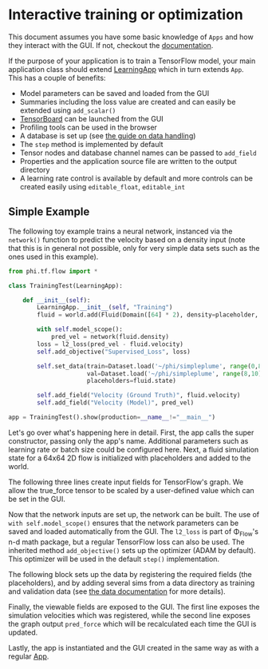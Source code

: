 # Interactive training or optimization

This document assumes you have some basic knowledge of `Apps` and how they interact with the GUI.
If not, checkout the [documentation](Web_Interface.md).

If the purpose of your application is to train a TensorFlow model, your main application class should extend [LearningApp](../phi/tf/app.py) which in turn extends `App`.
This has a couple of benefits:

- Model parameters can be saved and loaded from the GUI
- Summaries including the loss value are created and can easily be extended using `add_scalar()`
- [TensorBoard](https://www.tensorflow.org/guide/summaries_and_tensorboard) can be launched from the GUI
- Profiling tools can be used in the browser
- A database is set up (see [the guide on data handling](Reading_and_Writing_Data.md))
- The `step` method is implemented by default
- Tensor nodes and database channel names can be passed to `add_field`
- Properties and the application source file are written to the output directory
- A learning rate control is available by default and more controls can be created easily using `editable_float`, `editable_int`

## Simple Example

The following toy example trains a neural network, instanced via the `network()` function to predict 
the velocity based on a density input (note that this is in general not possible, only for very simple
data sets such as the ones used in this example).

```python
from phi.tf.flow import *

class TrainingTest(LearningApp):

    def __init__(self):
        LearningApp.__init__(self, "Training")
        fluid = world.add(Fluid(Domain([64] * 2), density=placeholder, velocity=placeholder))

        with self.model_scope():
            pred_vel = network(fluid.density)
        loss = l2_loss(pred_vel - fluid.velocity)
        self.add_objective("Supervised_Loss", loss)

        self.set_data(train=Dataset.load('~/phi/simpleplume', range(0,8)),
                      val=Dataset.load('~/phi/simpleplume', range(8,10)),
                      placeholders=fluid.state)

        self.add_field("Velocity (Ground Truth)", fluid.velocity)
        self.add_field("Velocity (Model)", pred_vel)

app = TrainingTest().show(production=__name__!="__main__")
```

Let's go over what's happening here in detail.
First, the app calls the super constructor, passing only the app's name. Additional parameters
such as learning rate or batch size could be configured here.
Next, a fluid simulation state for a 64x64 2D flow is initialized with placeholders and added to the world.

The following three lines create input fields for TensorFlow's graph. We allow the true_force tensor to be scaled by a user-defined value which can be set in the GUI.

Now that the network inputs are set up, the network can be built. The use of `with self.model_scope()` ensures that the network parameters can be saved and loaded automatically from the GUI.
The `l2_loss` is part of Φ<sub>Flow</sub>'s n-d math package, but a regular TensorFlow loss can also be used.
The inherited method `add_objective()` sets up the optimizer (ADAM by default). This optimizer will be used in the default `step()` implementation.

The following block sets up the data by registering the required fields (the placeholders), and by adding several sims from a data directory as training and validation data (see [the data documentation](Reading_and_Writing_Data.md) for more details).

Finally, the viewable fields are exposed to the GUI. The first line exposes the simulation velocities which was registered, while the second line exposes the graph output `pred_force` which will be recalculated each time the GUI is updated.

Lastly, the app is instantiated and the GUI created in the same way as with a regular [App](../phi/app/app.py).

